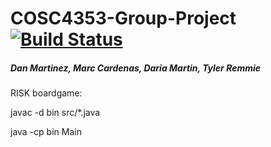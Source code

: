 
# COSC4353-Group-Project [![Build Status](https://travis-ci.org/Tylerremmie/COSC4353-Group-Project.svg?branch=master)](https://travis-ci.org/Tylerremmie/COSC4353-Group-Project)

##### Dan Martinez, Marc Cardenas, Daria Martin, Tyler Remmie

RISK boardgame:

javac -d bin src/*.java

java -cp bin Main
